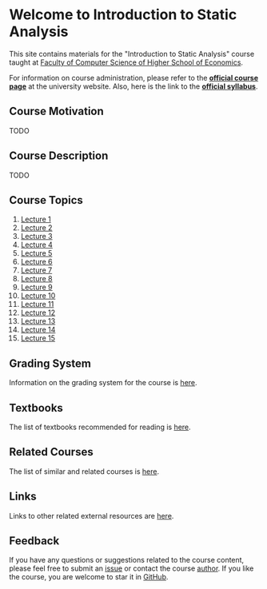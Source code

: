 # Welcome to Introduction to Static Analysis

This site contains materials for the "Introduction to Static Analysis" course taught at
[Faculty of Computer Science of Higher School of Economics](https://cs.hse.ru/en/).

For information on course administration, please refer to the
__[official course page](TODO)__ at the university website.
Also, here is the link to the __[official syllabus](TODO)__.

## Course Motivation

TODO

## Course Description

TODO

## Course Topics

1. [Lecture 1](lectures/01/index.md)
2. [Lecture 2](lectures/02/index.md)
3. [Lecture 3](lectures/03/index.md)
4. [Lecture 4](lectures/04/index.md)
5. [Lecture 5](lectures/05/index.md)
6. [Lecture 6](lectures/06/index.md)
7. [Lecture 7](lectures/07/index.md)
8. [Lecture 8](lectures/08/index.md)
9. [Lecture 9](lectures/09/index.md)
10. [Lecture 10](lectures/10/index.md)
11. [Lecture 11](lectures/11/index.md)
12. [Lecture 12](lectures/12/index.md)
13. [Lecture 13](lectures/13/index.md)
14. [Lecture 14](lectures/14/index.md)
15. [Lecture 15](lectures/15/index.md)

## Grading System

Information on the grading system for the course is [here](grades.md).

## Textbooks

The list of textbooks recommended for reading is [here](books.md).

## Related Courses

The list of similar and related courses is [here](courses.md).

## Links

Links to other related external resources are [here](links.md).

## Feedback

If you have any questions or suggestions related to the course content, please feel free to submit
an [issue](https://github.com/andrewt0301/static-analysis-course/issues)
or contact the course [author](https://github.com/andrewt0301).
If you like the course, you are welcome to star it in
[GitHub](https://github.com/andrewt0301/static-analysis-course).
